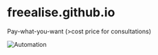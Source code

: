 # freealise.github.io

Pay-what-you-want (>cost price for consultations)

<img src="//imgs.xkcd.com/comics/automation.png" title="'Automating' comes from the roots 'auto-' meaning 'self-', and 'mating', meaning 'screwing'." alt="Automation" srcset="//imgs.xkcd.com/comics/automation_2x.png 2x"/>
